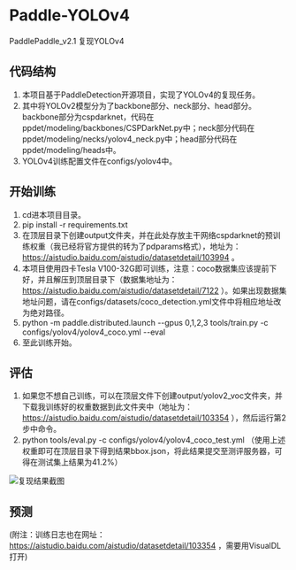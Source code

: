 # Paddle-YOLOv4

PaddlePaddle_v2.1 复现YOLOv4

## 代码结构

1. 本项目基于PaddleDetection开源项目，实现了YOLOv4的复现任务。
2. 其中将YOLOv2模型分为了backbone部分、neck部分、head部分。backbone部分为cspdarknet，代码在ppdet/modeling/backbones/CSPDarkNet.py中；neck部分代码在ppdet/modeling/necks/yolov4_neck.py中；head部分代码在ppdet/modeling/heads中。
3. YOLOv4训练配置文件在configs/yolov4中。

## 开始训练

1. cd进本项目目录。
2. pip install -r requirements.txt
3. 在顶层目录下创建output文件夹，并在此处存放主干网络cspdarknet的预训练权重（我已经将官方提供的转为了pdparams格式），地址为：https://aistudio.baidu.com/aistudio/datasetdetail/103994 。
4. 本项目使用四卡Tesla V100-32G即可训练，注意：coco数据集应该提前下好，并且解压到顶层目录下（数据集地址为：https://aistudio.baidu.com/aistudio/datasetdetail/7122 ）。如果出现数据集地址问题，请在configs/datasets/coco_detection.yml文件中将相应地址改为绝对路径。
5. python -m paddle.distributed.launch --gpus 0,1,2,3 tools/train.py -c configs/yolov4/yolov4_coco.yml --eval
6. 至此训练开始。

## 评估

1. 如果您不想自己训练，可以在顶层文件下创建output/yolov2_voc文件夹，并下载我训练好的权重数据到此文件夹中（地址为：https://aistudio.baidu.com/aistudio/datasetdetail/103354 ），然后运行第2步中命令。
2. python tools/eval.py -c configs/yolov4/yolov4_coco_test.yml （使用上述权重即可在顶层目录下得到结果bbox.json，将此结果提交至测评服务器，可得在测试集上结果为41.2%）

![复现结果截图](https://github.com/nuaaceieyty/Paddle-YOLOv2/blob/main/result.JPG)

## 预测


(附注：训练日志也在网址：https://aistudio.baidu.com/aistudio/datasetdetail/103354 ，需要用VisualDL打开)
